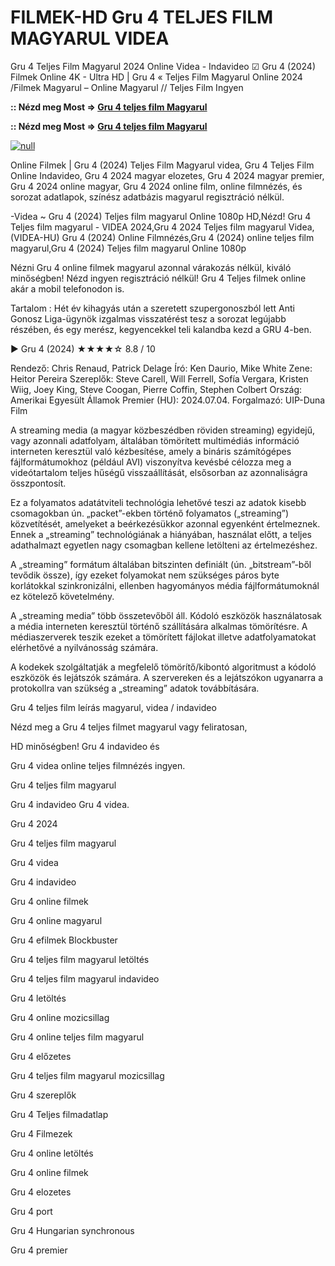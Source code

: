 # FILMEK-HD Gru 4 TELJES FILM MAGYARUL VIDEA

Gru 4 Teljes Film Magyarul 2024 Online Videa - Indavideo ☑ Gru 4 (2024) Filmek Online 4K - Ultra HD | Gru 4 « Teljes Film Magyarul Online 2024 /Filmek Magyarul – Online Magyarul // Teljes Film Ingyen

**:: Nézd meg Most => [Gru 4 teljes film Magyarul](https://t.co/hXtP4gS6yi)**

**:: Nézd meg Most => [Gru 4 teljes film Magyarul](https://t.co/hXtP4gS6yi)**

[![null](https://static.wixstatic.com/media/855a25_043b5abeb4ae4d35ac003198e7fe56ed~mv2.gif)](https://t.co/hXtP4gS6yi)

Online Filmek | Gru 4 (2024) Teljes Film Magyarul videa, Gru 4 Teljes Film Online Indavideo, Gru 4 2024 magyar elozetes, Gru 4 2024 magyar premier, Gru 4 2024 online magyar, Gru 4 2024 online film, online filmnézés, és sorozat adatlapok, színész adatbázis magyarul regisztráció nélkül.

-Videa ~ Gru 4 (2024) Teljes film magyarul Online 1080p HD,Nézd! Gru 4 Teljes film magyarul - VIDEA 2024,Gru 4 2024 Teljes film magyarul Videa,(VIDEA-HU) Gru 4 (2024) Online Filmnézés,Gru 4 (2024) online teljes film magyarul,Gru 4 (2024) Teljes film magyarul Online 1080p

Nézni Gru 4 online filmek magyarul azonnal várakozás nélkül, kiváló minőségben! Nézd ingyen regisztráció nélkül! Gru 4 Teljes filmek online akár a mobil telefonodon is.

Tartalom : Hét év kihagyás után a szeretett szupergonoszból lett Anti Gonosz Liga-ügynök izgalmas visszatérést tesz a sorozat legújabb részében, és egy merész, kegyencekkel teli kalandba kezd a GRU 4-ben.

▶️ Gru 4 (2024) ★★★★☆ 8.8 / 10

Rendező: Chris Renaud, Patrick Delage
Író: Ken Daurio, Mike White
Zene: Heitor Pereira
Szereplők: Steve Carell, Will Ferrell, Sofía Vergara, Kristen Wiig, Joey King, Steve Coogan, Pierre Coffin, Stephen Colbert
Ország: Amerikai Egyesült Államok
Premier (HU): 2024.07.04.
Forgalmazó: UIP-Duna Film

A streaming media (a magyar közbeszédben röviden streaming) egyidejű, vagy azonnali adatfolyam, általában tömörített multimédiás információ interneten keresztül való kézbesítése, amely a bináris számítógépes fájlformátumokhoz (például AVI) viszonyítva kevésbé célozza meg a videótartalom teljes hűségű visszaállítását, elsősorban az azonnaliságra összpontosít.

Ez a folyamatos adatátviteli technológia lehetővé teszi az adatok kisebb csomagokban ún. „packet”-ekben történő folyamatos („streaming”) közvetítését, amelyeket a beérkezésükkor azonnal egyenként értelmeznek. Ennek a „streaming” technológiának a hiányában, használat előtt, a teljes adathalmazt egyetlen nagy csomagban kellene letölteni az értelmezéshez.

A „streaming” formátum általában bitszinten definiált (ún. „bitstream”-ből tevődik össze), így ezeket folyamokat nem szükséges páros byte korlátokkal szinkronizálni, ellenben hagyományos média fájlformátumoknál ez kötelező követelmény.

A „streaming media” több összetevőből áll. Kódoló eszközök használatosak a média interneten keresztül történő szállítására alkalmas tömörítésre. A médiaszerverek teszik ezeket a tömörített fájlokat illetve adatfolyamatokat elérhetővé a nyilvánosság számára.

A kodekek szolgáltatják a megfelelő tömörítő/kibontó algoritmust a kódoló eszközök és lejátszók számára. A szervereken és a lejátszókon ugyanarra a protokollra van szükség a „streaming” adatok továbbítására.

Gru 4 teljes film leírás magyarul, videa / indavideo

Nézd meg a Gru 4 teljes filmet magyarul vagy feliratosan, 

HD minőségben! Gru 4 indavideo és 

Gru 4 videa online teljes filmnézés ingyen. 

Gru 4 teljes film magyarul 

Gru 4 indavideo Gru 4 videa.

Gru 4 2024

Gru 4 teljes film magyarul

Gru 4 videa

Gru 4 indavideo

Gru 4 online filmek

Gru 4 online magyarul

Gru 4 efilmek Blockbuster

Gru 4 teljes film magyarul letöltés

Gru 4 teljes film magyarul indavideo

Gru 4 letöltés

Gru 4 online mozicsillag

Gru 4 online teljes film magyarul

Gru 4 előzetes

Gru 4 teljes film magyarul mozicsillag

Gru 4 szereplők

Gru 4 Teljes filmadatlap

Gru 4 Filmezek

Gru 4 online letöltés

Gru 4 online filmek

Gru 4 elozetes

Gru 4 port

Gru 4 Hungarian synchronous

Gru 4 premier

